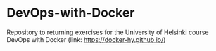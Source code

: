 # DevOps-with-Docker
Repository to returning exercises for the University of Helsinki course DevOps with Docker (link: https://docker-hy.github.io/)
